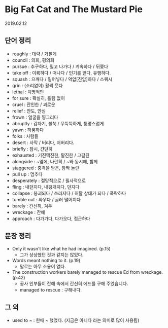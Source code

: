 # Big Fat Cat and The Mustard Pie

2019.02.12

## 단어 정리

- roughly : 대략 / 거칠게
- council : 의회, 평의회
- pursue : 추구하다, 밀고 나가다 / 계속하다 / 뒤쫓다
- take off : 이륙하다 / 떠나다 / 인기를 얻다, 유행하다.
- squash : 으깨다 / 밀어넣다 / 억압[진압]하다 / 스쿼시
- grin : (소리없이) 활짝 웃다
- lethal : 치명적인
- for sure : 확실히, 틀림 없이
- cruel : 잔인한 / 괴로운
- relief : 안도, 안심
- frown : 얼굴을 찡그리다
- abruptly : 갑자기, 불쑥 / 무뚝뚝하게, 퉁명스럽게
- yawn : 하품하다
- folks : 사람들
- desert : 사막 / 버리다, 저버리다.
- briefly : 잠시, 간단히
- exhausted : 기진맥진한, 탈진한 / 고갈된
- alongside : ~옆에, 나란히 / ~와 동시에, 함께
- staggered : 충격을 받은, 깜짝 놀란
- pull up : 멈추다
- desperately : 절망적으로 / 필사적으로
- fling : 내던지다, 내팽개치다, 던지다
- collapse : 붕괴되다 / 쓰러지다 / 허탈 상태가 되다 / 폭락하다
- tumble out : 싸우다 / 굴러 떨어지다
- barely : 간신히, 겨우
- wreckage : 잔해
- approach : 다가가다, 다가오다, 접근하다

## 문장 정리

- Only it wasn't like what he had imagined. (p.15)
  - 그가 상상했던 것과 같지는 않았다.
- Words meant nothing to it. (p.19)
  - 말로는 아무 소용이 없다.
- The construction workers barely managed to rescue Ed from wreckage. (p.42)
  - 공사 인부들이 잔해 속에서 간신히 에드를 구해 주었습니다.
  - managed to rescue : 구해내다.

## 그 외

- used to ~ : 한때 ~ 했었다. (지금은 아니다 라는 의미로 많이 사용됨)